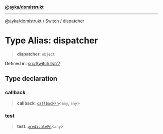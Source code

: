 [**@ayka/domistrukt**](../../../README.md)

***

[@ayka/domistrukt](../../../globals.md) / [Switch](../README.md) / dispatcher

# Type Alias: dispatcher

> **dispatcher**: `object`

Defined in: [src/Switch.ts:27](https://github.com/AndreyMork/domistrukt/blob/d336ce883f586949cec0ae80ccb1b178d7aa8196/src/Switch.ts#L27)

## Type declaration

### callback

> **callback**: [`callbackFn`](callbackFn.md)\<`any`, `any`\>

### test

> **test**: [`predicateFn`](predicateFn.md)\<`any`\>
